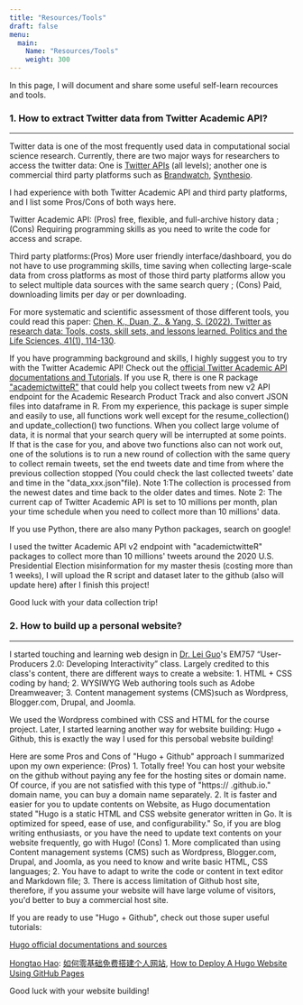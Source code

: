```yaml
---
title: "Resources/Tools"
draft: false
menu:
  main:
    Name: "Resources/Tools"
    weight: 300
---
```


In this page, I will document and share some useful self-learn recources and tools.


### 1. How to extract Twitter data from Twitter Academic API?
---

Twitter data is one of the most frequently used data in computational social science research. Currently, there are two major ways for researchers to access the twitter data: One is [Twitter APIs](https://developer.twitter.com/en/docs/twitter-api) (all levels); another one is commercial third party platforms such as [Brandwatch](https://www.brandwatch.com/), [Synthesio](https://www.synthesio.com/).

I had experience with both Twitter Academic API and third party platforms, and I list some Pros/Cons of both ways here.
            
Twitter Academic API: (Pros) free, flexible, and full-archive history data ;(Cons) Requiring programming skills as you need to write the code for access and scrape.

Third party platforms:(Pros) More user friendly interface/dashboard, you do not have to use programming skills, time saving when collecting large-scale data from cross platforms as most of those third party platforms allow you to select multiple data sources with the same search query ; (Cons) Paid, downloading limits per day or per downloading.

For more systematic and scientific assessment of those different tools, you could read this paper: [Chen, K., Duan, Z., & Yang, S. (2022). Twitter as research data: Tools, costs, skill sets, and lessons learned. Politics and the Life Sciences, 41(1), 114-130](https://www.cambridge.org/core/journals/politics-and-the-life-sciences/article/twitter-as-research-data/6B31D18C5E2F9B8F9C0301BFB05F1C27).

If you have programming background and skills, I highly suggest you to try with the Twitter Academic API! Check out the [official Twitter Academic API documentations and Tutorials](https://developer.twitter.com/en/use-cases/do-research/academic-research/resources). If you use R, there is one R package ["academictwitteR"](https://github.com/cjbarrie/academictwitteR) that could help you collect tweets from new v2 API endpoint for the Academic Research Product Track and also convert JSON files into dataframe in R. From my experience, this package is super simple and easily to use, all functions work well except for the resume_collection() and update_collection() two functions. When you collect large volume of data, it is normal that your search query will be interrupted at some points. If that is the case for you, and above two functions also can not work out, one of the solutions is to run a new round of collection with the same query to collect remain tweets, set the end tweets date and time from where the previous collection stopped (You could check the last collected tweets' date and time in the "data_xxx.json"file). Note 1:The collection is processed from the newest dates and time back to the older dates and times. Note 2: The current cap of Twitter Academic API is set to 10 millions per month, plan your time schedule when you need to collect more than  10 millions' data.

If you use Python, there are also many Python packages, search on google!

I used the twitter Academic API v2 endpoint with "academictwitteR" packages to collect more than 10 millions' tweets around the 2020 U.S. Presidential Election misinformation for my master thesis (costing more than 1 weeks), I will upload the R script and dataset later to the github (also will update here) after I finish this project!

Good luck with your data collection trip!

### 2. How to build up a personal website?
---
I started touching and learning web design in [Dr. Lei Guo](https://www.leiguo.net/)'s EM757 “User-Producers 2.0: Developing Interactivity” class. Largely credited to this class's content, there are different ways to create a website: 1. HTML + CSS coding by hand; 2. WYSIWYG Web authoring tools such as Adobe Dreamweaver; 3. Content management systems (CMS)such as Wordpress, Blogger.com, Drupal, and Joomla. 

We used the Wordpress combined with CSS and HTML for the course project. Later, I started learning another way for website building: Hugo + Github, this is exactly the way I used for this persobal website building! 

Here are some Pros and Cons of "Hugo + Github" approach I summarized upon my own experience: (Pros) 1. Totally free! You can host your website on the github without paying any fee for the hosting sites or domain name. Of cource, if you are not satisfied with this type of "https://<Github UserName> .github.io." domain name, you can buy a domain name separately. 2. It is faster and easier for you to update contents on Website, as Hugo documentation stated "Hugo is a static HTML and CSS website generator written in Go. It is optimized for speed, ease of use, and configurability." So, if you are blog writing enthusiasts, or you have the need to update text contents on your website frequently, go with Hugo!
 (Cons) 1. More complicated than using Content management systems (CMS) such as Wordpress, Blogger.com, Drupal, and Joomla, as you need to know and write basic HTML, CSS languages; 2. You have to adapt to write the code or content in text editor and Markdown file; 3. There is access limitation of Github host site, therefore, if you assume your website will have large volume of visitors, you'd better to buy a commercial host site.
 
 If you are ready to use "Hugo + Github", check out those super useful tutorials:
 
[Hugo official documentations and sources](https://gohugo.io/)

[Hongtao Hao](https://hongtaoh.com/): [如何零基础免费搭建个人网站](https://hongtaoh.com/cn/2021/03/02/personal-website-tutorial/), [How to Deploy A Hugo Website Using GitHub Pages](https://hongtaoh.com/en/2021/04/05/hugo-deploy-github-actions/)

Good luck with your website building!
